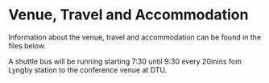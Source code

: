 # Venue, Travel and Accommodation 

Information about the venue, travel and accommodation can be found in the files below.

A shuttle bus will be running starting 7:30 until 9:30 every 20mins fom Lyngby station to the conference venue at DTU. 